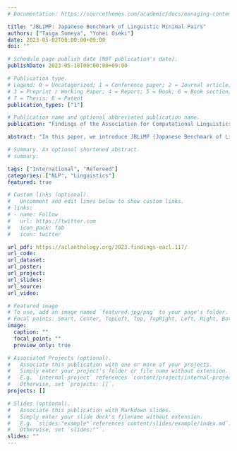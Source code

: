 ```yaml
---
# Documentation: https://sourcethemes.com/academic/docs/managing-content/

title: "JBLiMP: Japanese Benchmark of Linguistic Minimal Pairs"
authors: ["Taiga Someya", "Yohei Oseki"]
date: 2023-05-02T00:00:00+09:00
doi: ""

# Schedule page publish date (NOT publication's date).
publishDate: 2023-05-18T00:00:00+09:00

# Publication type.
# Legend: 0 = Uncategorized; 1 = Conference paper; 2 = Journal article;
# 3 = Preprint / Working Paper; 4 = Report; 5 = Book; 6 = Book section;
# 7 = Thesis; 8 = Patent
publication_types: ["1"]

# Publication name and optional abbreviated publication name.
publication: "Findings of the Association for Computational Linguistics: EACL 2023"

abstract: "In this paper, we introduce JBLiMP (Japanese Benchmark of Linguistic Minimal Pairs), a novel dataset for targeted syntactic evaluations of language models in Japanese. JBLiMP consists of 331 minimal pairs, which are created based on acceptability judgments extracted from journal articles in theoretical linguistics. These minimal pairs are grouped into 11 categories, each covering a different linguistic phenomenon. JBLiMP is unique in that it successfully combines two important features independently observed in existing datasets: (i) coverage of complex linguistic phenomena (cf. CoLA) and (ii) presentation of sentences as minimal pairs (cf. BLiMP). In addition, JBLiMP is the first dataset for targeted syntactic evaluations of language models in Japanese, thus allowing the comparison of syntactic knowledge of language models across different languages. We then evaluate the syntactic knowledge of several language models on JBLiMP: GPT-2, LSTM, and n-gram language models. The results demonstrated that all the architectures achieved comparable overall accuracies around 75%. Error analyses by linguistic phenomenon further revealed that these language models successfully captured local dependencies like nominal structures, but not long-distance dependencies such as verbal agreement and binding."

# Summary. An optional shortened abstract.
# summary:

tags: ["International", "Refereed"]
categories: ["NLP", "Linguistics"]
featured: true

# Custom links (optional).
#   Uncomment and edit lines below to show custom links.
# links:
# - name: Follow
#   url: https://twitter.com
#   icon_pack: fab
#   icon: twitter

url_pdf: https://aclanthology.org/2023.findings-eacl.117/
url_code:
url_dataset:
url_poster:
url_project:
url_slides:
url_source:
url_video:

# Featured image
# To use, add an image named `featured.jpg/png` to your page's folder.
# Focal points: Smart, Center, TopLeft, Top, TopRight, Left, Right, BottomLeft, Bottom, BottomRight.
image:
  caption: ""
  focal_point: ""
  preview_only: true

# Associated Projects (optional).
#   Associate this publication with one or more of your projects.
#   Simply enter your project's folder or file name without extension.
#   E.g. `internal-project` references `content/project/internal-project/index.md`.
#   Otherwise, set `projects: []`.
projects: []

# Slides (optional).
#   Associate this publication with Markdown slides.
#   Simply enter your slide deck's filename without extension.
#   E.g. `slides:"example"`references`content/slides/example/index.md`.
#   Otherwise, set `slides:""`.
slides: ""
---
```

